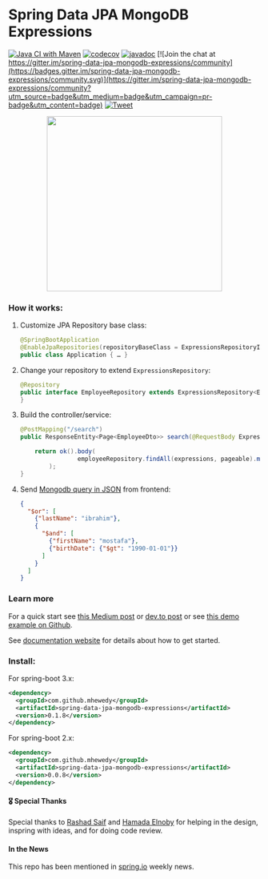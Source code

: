 # Spring Data JPA MongoDB Expressions

[![Java CI with Maven](https://github.com/mhewedy/spring-data-jpa-mongodb-expressions/actions/workflows/maven.yml/badge.svg)](https://github.com/mhewedy/spring-data-jpa-mongodb-expressions/actions/workflows/maven.yml) 
[![codecov](https://codecov.io/gh/mhewedy/spring-data-jpa-mongodb-expressions/branch/master/graph/badge.svg?token=3BR9MGYVC8)](https://codecov.io/gh/mhewedy/spring-data-jpa-mongodb-expressions)
[![javadoc](https://javadoc.io/badge2/com.github.mhewedy/spring-data-jpa-mongodb-expressions/javadoc.svg)](https://javadoc.io/doc/com.github.mhewedy/spring-data-jpa-mongodb-expressions) 
[![Join the chat at https://gitter.im/spring-data-jpa-mongodb-expressions/community](https://badges.gitter.im/spring-data-jpa-mongodb-expressions/community.svg)](https://gitter.im/spring-data-jpa-mongodb-expressions/community?utm_source=badge&utm_medium=badge&utm_campaign=pr-badge&utm_content=badge)
[![Tweet](https://img.shields.io/twitter/url/http/shields.io.svg?style=social)](https://twitter.com/intent/tweet?text=Use%20the%20MongoDB%20query%20syntax%20to%20query%20your%20relational%20database&url=https://github.com/mhewedy/spring-data-jpa-mongodb-expressions&via=Github&hashtags=java,springboot,mongodb,jpa,hibernate)

<image src="https://github.com/mhewedy/spring-data-jpa-mongodb-expressions/blob/master/logo.png?raw=true" style="display: block; margin: auto; width: 350px;">

### How it works:

1. Customize JPA Repository base class:
    ```java
    @SpringBootApplication
    @EnableJpaRepositories(repositoryBaseClass = ExpressionsRepositoryImpl.class)
    public class Application { … }
    ```
2. Change your repository to extend `ExpressionsRepository`:
    ```java
    @Repository
    public interface EmployeeRepository extends ExpressionsRepository<Employee, Long> {
    }
    ```
3. Build the controller/service:
    ```java
    @PostMapping("/search")
    public ResponseEntity<Page<EmployeeDto>> search(@RequestBody Expressions expressions, Pageable pageable) {

        return ok().body(
                    employeeRepository.findAll(expressions, pageable).map(employeeMapper::toDto)
            );
    }
    ```
4. Send [Mongodb query in JSON](https://mhewedy.github.io/spring-data-jpa-mongodb-expressions/#_how_to_build_the_expressions) from frontend:
    ```json
    {
      "$or": [
        {"lastName": "ibrahim"},
        {
          "$and": [
            {"firstName": "mostafa"},
            {"birthDate": {"$gt": "1990-01-01"}}
          ]
        }
      ]
    }
    ```

### Learn more

For a quick start see [this Medium post](https://mohewedy.medium.com/using-mongodb-query-syntax-to-query-relational-database-in-java-57701f0b0f0)
 or [dev.to post](https://dev.to/mhewedy/using-mongodb-query-syntax-to-query-relational-database-in-java-49hf)
 or see [this demo example on Github](https://github.com/springexamples/spring-data-jpa-mongodb-expressions-demo).

See [documentation website](https://mhewedy.github.io/spring-data-jpa-mongodb-expressions/) for details about how to get started.

### Install:

For spring-boot 3.x:
    
```xml
<dependency>
  <groupId>com.github.mhewedy</groupId>
  <artifactId>spring-data-jpa-mongodb-expressions</artifactId>
  <version>0.1.8</version>
</dependency>

```
For spring-boot 2.x:

```xml
<dependency>
  <groupId>com.github.mhewedy</groupId>
  <artifactId>spring-data-jpa-mongodb-expressions</artifactId>
  <version>0.0.8</version>
</dependency>

```

#### 🎖 Special Thanks 

Special thanks to [Rashad Saif](https://github.com/rashadsaif) and [Hamada Elnoby](https://github.com/hamadaelnopy) for helping in the design, inspring with ideas, and for doing code review.
    
#### In the News
This repo has been mentioned in [spring.io](http://spring.io/blog/2021/07/06/this-week-in-spring-july-6th-2021) weekly news.
